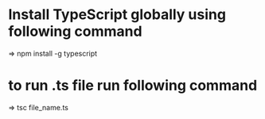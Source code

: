 # Install TypeScript globally using following command
=> npm install -g typescript

# to run .ts file run following command
=> tsc file_name.ts
